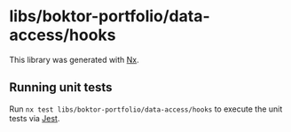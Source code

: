 # libs/boktor-portfolio/data-access/hooks

This library was generated with [Nx](https://nx.dev).

## Running unit tests

Run `nx test libs/boktor-portfolio/data-access/hooks` to execute the unit tests via [Jest](https://jestjs.io).
